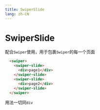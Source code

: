 ```yaml
---
title: SwiperSlide
lang: zh-CN
---
```


# SwiperSlide
配合``Swiper``使用，用于包裹``Swiper``的每一个页面
```html
  <swiper>
    <swiper-slide>
      <div>page1</div>
    </swiper-slide>
    <swiper-slide>
      <div>page2</div>
    </swiper-slide>
  </swiper>
```
用法一切同``div``

